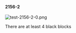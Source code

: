 #### 2156-2
![test-2156-2-0.png](https://github.com/lil-lab/nlvr/raw/master/nlvr/test/images/3/test-2156-2-0.png "test-2156-2-0.png")

There are at least 4 black blocks
